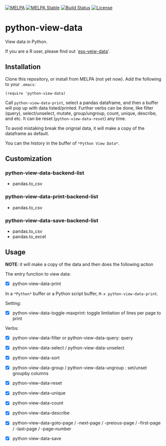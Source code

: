 [![MELPA](https://melpa.org/packages/python-view-data-badge.svg)](https://melpa.org/#/python-view-data)
[![MELPA Stable](https://stable.melpa.org/packages/python-view-data-badge.svg)](https://stable.melpa.org/#/python-view-data)
[![Build Status](https://github.com/ShuguangSun/python-view-data/workflows/CI/badge.svg)](https://github.com/ShuguangSun/python-view-data/actions)
[![License](http://img.shields.io/:license-gpl3-blue.svg)](http://www.gnu.org/licenses/gpl-3.0.html)

# python-view-data

View data in Python.

If you are a R user, please find out `[ess-veiw-data](https://github.com/ShuguangSun/ess-view-data)'.

## Installation

Clone this repository, or install from MELPA (not yet now). Add the following to your `.emacs`:

``` elisp
(require 'python-view-data)
```

Call `python-view-data-print`, select a pandas dataframe, and then a buffer will pop up with data listed/printed. Further verbs can be done, like filter (query), select/unselect, mutate, group/ungroup, count, unique, describe, and etc. It can be reset (`python-view-data-reset`) any time.

To avoid mistaking break the orignial data, it will make a copy of the dataframe as default.

You can the history in the buffer of `*Python View Data*`.


## Customization

### python-view-data-backend-list

- pandas.to_csv

### python-view-data-print-backend-list

- pandas.to_csv

### python-view-data-save-backend-list

- pandas.to_csv
- pandas.to_excel


## Usage

**NOTE**: it will make a copy of the data and then does the following action

The entry function to view data:
- [x] python-view-data-print

In a `*Python*` buffer or a Python script buffer, `M-x python-view-data-print`.

Setting:

- [x] python-view-data-toggle-maxprint: toggle limitation of lines per page to print

Verbs:

- [x] python-view-data-filter or python-view-data-query: query

- [x] python-view-data-select / python-view-data-unselect

- [x] python-view-data-sort

- [x] python-view-data-group / python-view-data-ungroup : set/unset groupby columns

- [x] python-view-data-reset

- [x] python-view-data-unique

- [x] python-view-data-count

- [x] python-view-data-describe

- [x] python-view-data-goto-page / -next-page / -preious-page / -first-page / -last-page / -page-number

- [x] python-view-data-save
